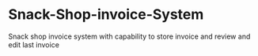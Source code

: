 # Snack-Shop-invoice-System
Snack shop invoice system with capability to store invoice and review and edit last invoice
